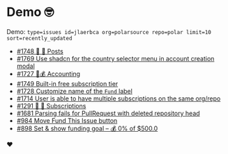 # Demo 🤓

Demo: `type=issues id=jlaerbca org=polarsource repo=polar limit=10 sort=recently_updated`

<!-- POLAR type=issues id=jlaerbca org=polarsource repo=polar limit=10 sort=recently_updated -->

* [#1748 🎯 📖 Posts](https://github.com/polarsource/polar/issues/1748)
* [#1769 Use shadcn for the country selector menu in account creation modal](https://github.com/polarsource/polar/issues/1769)
* [#1727 🎯💰 Accounting](https://github.com/polarsource/polar/issues/1727)
* [#1749 Built-in free subscription tier](https://github.com/polarsource/polar/issues/1749)
* [#1728 Customize name of the `Fund` label](https://github.com/polarsource/polar/issues/1728)
* [#1714 User is able to have multiple subscriptions on the same org/repo](https://github.com/polarsource/polar/issues/1714)
* [#1291 🎯 🔁 Subscriptions](https://github.com/polarsource/polar/issues/1291)
* [#1681 Parsing fails for PullRequest with deleted repository head](https://github.com/polarsource/polar/issues/1681)
* [#984 Move Fund This Issue button](https://github.com/polarsource/polar/issues/984)
* [#898 Set & show funding goal – 💰 0% of $500.0](https://github.com/polarsource/polar/issues/898)

<!-- POLAR-END id=jlaerbca -->

❤️